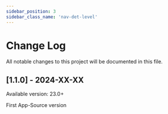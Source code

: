 ```yaml
---
sidebar_position: 3
sidebar_class_name: 'nav-det-level'
---
```


# Change Log
All notable changes to this project will be documented in this file.
 
## [1.1.0] - 2024-XX-XX
  
Available version: 23.0+

First App-Source version
